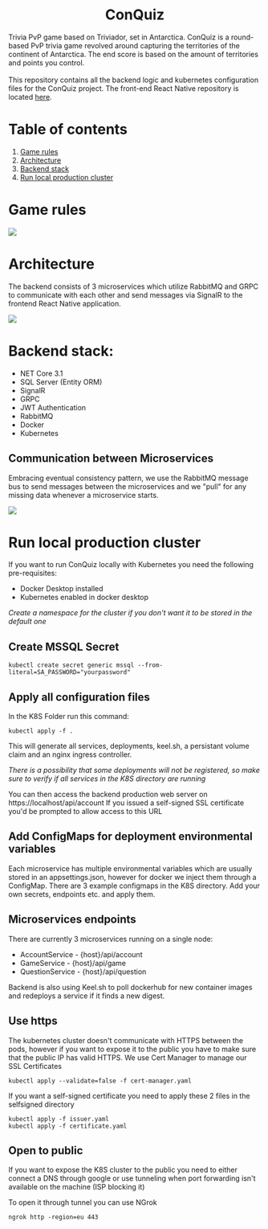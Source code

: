 <h1 align="center"> ConQuiz </h1>
Trivia PvP game based on Triviador, set in Antarctica. ConQuiz is a round-based PvP trivia game revolved around capturing the territories of the continent of Antarctica. The end score is based on the amount of territories and points you control.
<br />
<br />
This repository contains all the backend logic and kubernetes configuration files for the ConQuiz project. The front-end React Native repository is located <a href="https://github.com/BoostedPenguin/ConQuiz-Frontend">here</a>.

# Table of contents
1. [Game rules](#gamerules)
2. [Architecture](#architecture)
3. [Backend stack](#backendstack)
3. [Run local production cluster](#runninglocalcluster)


# Game rules <a name="gamerules" />

<img src="https://i.imgur.com/SiB9DFV.png" />

# Architecture <a name="architecture" />
The backend consists of 3 microservices which utilize RabbitMQ and GRPC to communicate with each other and send messages via SignalR to the frontend React Native application.

<img src="https://i.imgur.com/kaaqNMW.png" />


# Backend stack: <a name="backendstack" />
* NET Core 3.1
* SQL Server (Entity ORM)
* SignalR
* GRPC
* JWT Authentication
* RabbitMQ
* Docker
* Kubernetes

## Communication between Microservices <a name="microservicescommunication" />
Embracing eventual consistency pattern, we use the RabbitMQ message bus to send messages between the microservices and we "pull" for any missing data whenever a microservice starts.

<img src="https://i.imgur.com/kO8WVuO.png" />


# Run local production cluster <a name="runninglocalcluster" />
If you want to run ConQuiz locally with Kubernetes you need the following pre-requisites:

* Docker Desktop installed
* Kubernetes enabled in docker desktop

*Create a namespace for the cluster if you don't want it to be stored in the default one*

## Create MSSQL Secret <a name="mssqlsecret" />
```
kubectl create secret generic mssql --from-literal=SA_PASSWORD="yourpassword"
```

## Apply all configuration files <a name="configfiles" />
In the K8S Folder run this command:

```
kubectl apply -f .
```
This will generate all services, deployments, keel.sh, a persistant volume claim and an nginx ingress controller.

*There is a possibility that some deployments will not be registered, so make sure to verify if all services in the K8S directory are running*

You can then access the backend production web server on https://localhost/api/account
If you issued a self-signed SSL certificate you'd be prompted to allow access to this URL

## Add ConfigMaps for deployment environmental variables <a name="envvariables" />
Each microservice has multiple environmental variables which are usually stored in an appsettings.json, however for docker we inject them through a ConfigMap. There are 3 example configmaps in the K8S directory. Add your own secrets, endpoints etc. and apply them.

## Microservices endpoints <a name="microservicesendpoints" />
There are currently 3 microservices running on a single node:
* AccountService - {host}/api/account
* GameService - {host}/api/game
* QuestionService - {host}/api/question

Backend is also using Keel.sh to poll dockerhub for new container images and redeploys a service if it finds a new digest.

## Use https <a name="usehttps" />
The kubernetes cluster doesn't communicate with HTTPS between the pods, however if you want to expose it to the public you have to make sure that the public IP has valid HTTPS.
We use Cert Manager to manage our SSL Certificates

```
kubectl apply --validate=false -f cert-manager.yaml
```

If you want a self-signed certificate you need to apply these 2 files in the selfsigned directory

```
kubectl apply -f issuer.yaml
kubectl apply -f certificate.yaml
```

## Open to public <a name="opentopublic" />
If you want to expose the K8S cluster to the public you need to either connect a DNS through google or use tunneling when port forwarding isn't available on the machine (ISP blocking it)

To open it through tunnel you can use NGrok
```
ngrok http -region=eu 443
```
